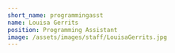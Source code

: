 ```yaml
---
short_name: programmingasst
name: Louisa Gerrits
position: Programming Assistant
image: /assets/images/staff/LouisaGerrits.jpg
---
```

